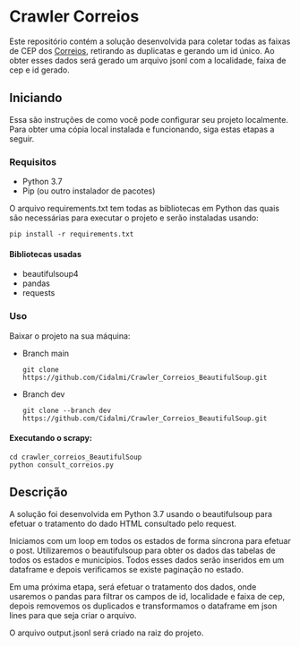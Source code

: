 # Crawler Correios

Este repositório contém a solução desenvolvida para coletar todas as faixas de CEP dos [Correios](http://www.buscacep.correios.com.br/sistemas/buscacep/buscaFaixaCep.cfm), retirando as duplicatas e gerando um id único. Ao obter esses dados será gerado um arquivo jsonl com a localidade, faixa de cep e id gerado.

## Iniciando
Essa são instruções de como você pode configurar seu projeto localmente. Para obter uma cópia local instalada e funcionando, siga estas etapas a seguir.

### Requisitos

* Python 3.7
* Pip (ou outro instalador de pacotes)


O arquivo requirements.txt tem todas as bibliotecas em Python das quais são necessárias para executar o projeto e serão instaladas usando:

```
pip install -r requirements.txt
```
#### Bibliotecas usadas
* beautifulsoup4
* pandas
* requests

### Uso

Baixar o projeto na sua máquina:
* Branch main
  
    ```
    git clone https://github.com/Cidalmi/Crawler_Correios_BeautifulSoup.git
    ```
* Branch dev
    
    ```
    git clone --branch dev https://github.com/Cidalmi/Crawler_Correios_BeautifulSoup.git
    ```

#### Executando o scrapy:
 
    cd crawler_correios_BeautifulSoup
    python consult_correios.py


## Descrição

A solução foi desenvolvida em Python 3.7 usando o beautifulsoup para efetuar o tratamento do dado HTML consultado pelo request.

Iniciamos com um loop em todos os estados de forma síncrona para efetuar o post. Utilizaremos o beautifulsoup para obter os dados das tabelas de todos os estados e municípios. Todos esses dados serão inseridos em um dataframe e depois verificamos se existe paginação no estado.

Em uma próxima etapa, será efetuar o tratamento dos dados, onde usaremos o pandas para filtrar os campos de id, localidade e faixa de cep, depois removemos os duplicados e transformamos o dataframe em json lines para que seja criar o arquivo.

O arquivo output.jsonl será criado na raiz do projeto. 
